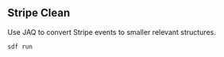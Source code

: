 ## Stripe Clean

Use JAQ to convert Stripe events to smaller relevant structures.

```bash
sdf run
```